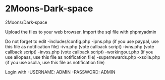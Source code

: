 # 2Moons-Dark-space
2Moons/Dark-space

Upload the files to your web browser.
Import the sql file with phpmyadmin

Do not forget to edit
-includes/config.php
-ipns.php (if you use paypal, use this file as notification file)
-ivn.php  (vote callback script)
-ivns.php (vote callback script)
-invss.php (vote callback script)
-workingout.php (if you use allopass, use this file as notification file)
-superrewards.php
-xsolla.php (if you use xsolla, use this file as notification file)

Login with
-USERNAME: ADMIN
-PASSWORD: ADMIN
